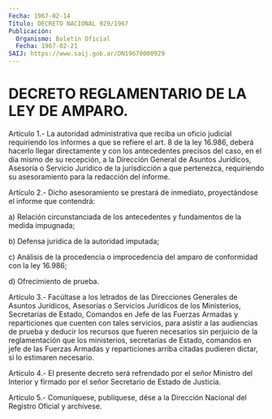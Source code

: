 ```yaml
---
Fecha: 1967-02-14
Título: DECRETO NACIONAL 929/1967
Publicación:
  Organismo: Boletín Oficial
  Fecha: 1967-02-21
SAIJ: https://www.saij.gob.ar/DN19670000929
---
```

# DECRETO REGLAMENTARIO DE LA LEY DE AMPARO.

<a id="1"></a>
Artículo  1.-  La  autoridad  administrativa  que  reciba  un oficio judicial requiriendo los informes a que se refiere el art. 8  de la ley 16.986, deberá hacerlo llegar directamente y con los antecedentes  precisos del caso, en el día mismo de su recepción, a la  Dirección  General de Asuntos Jurídicos,  Asesoría  o  Servicio Jurídico  de  la  jurisdicción  a  que  pertenezca,  requiriendo  su asesoramiento para la redacción del informe.

<a id="2"></a>
Artículo    2.-   Dicho  asesoramiento  se  prestará  de  inmediato, proyectándose el informe que contendrá:

a) Relación circunstanciada  de los antecedentes y fundamentos de la medida impugnada;

b) Defensa jurídica de la autoridad imputada;

c)  Análisis  de  la  procedencia  o  improcedencia  del  amparo  de conformidad con la ley 16.986;

d) Ofrecimiento de prueba.

<a id="3"></a>
Artículo  3.-  Facúltase a los letrados de las Direcciones Generales de  Asuntos  Jurídicos,  Asesorías  o  Servicios  Jurídicos  de  los Ministerios, Secretarías  de Estado, Comandos en Jefe de las Fuerzas Armadas  y reparticiones que  cuenten  con  tales  servicios,  para asistir a las audiencias de prueba y deducir los recursos que fueren necesarios  sin  perjuicio de la reglamentación que los ministerios, secretarías de Estado,  comandos  en  jefe  de las Fuerzas Armadas y reparticiones  arriba  citadas  pudieren  dictar,  si  lo  estimaren necesario.

<a id="4"></a>
Artículo  4.-  El  presente  decreto  será  refrendado  por el señor Ministro  del  Interior y firmado por el señor Secretario de  Estado de Justicia.

<a id="5"></a>
Artículo  5.-  Comuníquese, publíquese, dése a la Dirección Nacional del Registro Oficial y archívese.